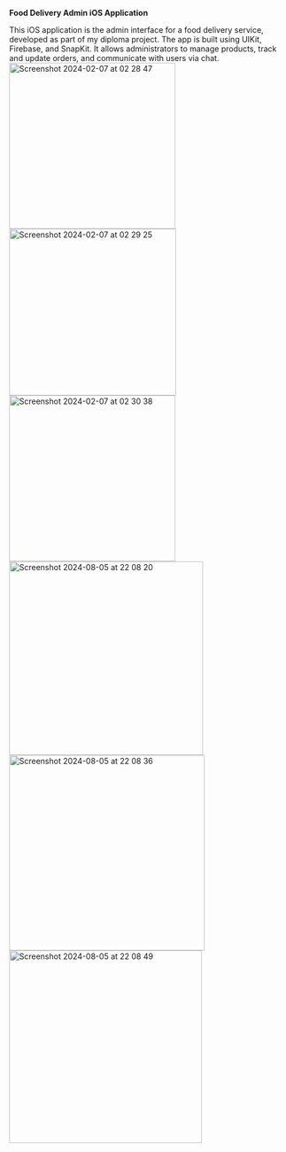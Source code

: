 **Food Delivery Admin iOS Application**

This iOS application is the admin interface for a food delivery service, developed as part of my diploma project. The app is built using UIKit, Firebase, and SnapKit. It allows administrators to manage products, track and update orders, and communicate with users via chat.
<img width="300" alt="Screenshot 2024-02-07 at 02 28 47" src="https://github.com/F4rab1/TaiQazan_Admin/assets/115568888/b14b76dd-36f4-434b-b94a-c2c4ec081dc9">
<img width="301" alt="Screenshot 2024-02-07 at 02 29 25" src="https://github.com/F4rab1/TaiQazan_Admin/assets/115568888/6680461a-40e8-47cb-a3e5-5eb8ae85187f">
<img width="300" alt="Screenshot 2024-02-07 at 02 30 38" src="https://github.com/F4rab1/TaiQazan_Admin/assets/115568888/2bbbed2b-4123-404d-a795-70b95bc062d8">
<img width="350" alt="Screenshot 2024-08-05 at 22 08 20" src="https://github.com/user-attachments/assets/f4f17580-1ab3-4ec3-829a-3ed0da8ac426">
<img width="353" alt="Screenshot 2024-08-05 at 22 08 36" src="https://github.com/user-attachments/assets/b15ee3ec-bba4-4298-be41-62bb1a673206">
<img width="348" alt="Screenshot 2024-08-05 at 22 08 49" src="https://github.com/user-attachments/assets/c017359a-8b01-4df4-8301-fa7e017946cd">

